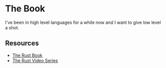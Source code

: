 # The Book

I've been in high level languages for a while now and I want to give low level a shot.

## Resources

- [The Rust Book](https://doc.rust-lang.org/book/)
- [The Rust Video Series](https://www.youtube.com/playlist?list=PLai5B987bZ9CoVR-QEIN9foz4QCJ0H2Y8)
